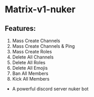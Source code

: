 # Matrix-v1-nuker
## Features:
1. Mass Create Channels
2. Mass Create Channels & Ping
3. Mass Create Roles
4. Delete All Channels
5. Delete All Roles
6. Delete All Emojis
7. Ban All Members
8. Kick All Members


 * A powerful discord server nuker bot
